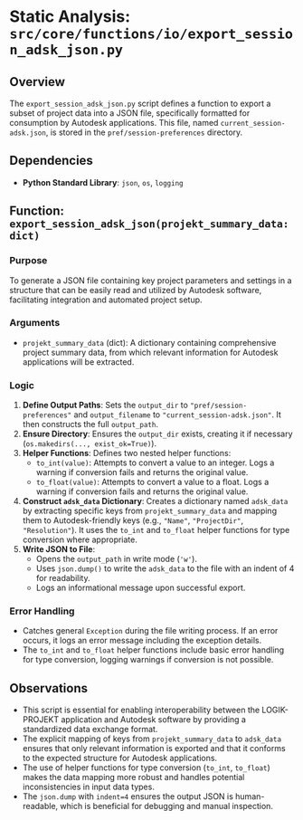 # Static Analysis: `src/core/functions/io/export_session_adsk_json.py`

## Overview
The `export_session_adsk_json.py` script defines a function to export a subset of project data into a JSON file, specifically formatted for consumption by Autodesk applications. This file, named `current_session-adsk.json`, is stored in the `pref/session-preferences` directory.

## Dependencies
- **Python Standard Library**: `json`, `os`, `logging`

## Function: `export_session_adsk_json(projekt_summary_data: dict)`

### Purpose
To generate a JSON file containing key project parameters and settings in a structure that can be easily read and utilized by Autodesk software, facilitating integration and automated project setup.

### Arguments
- `projekt_summary_data` (dict): A dictionary containing comprehensive project summary data, from which relevant information for Autodesk applications will be extracted.

### Logic
1.  **Define Output Paths**: Sets the `output_dir` to `"pref/session-preferences"` and `output_filename` to `"current_session-adsk.json"`. It then constructs the full `output_path`.
2.  **Ensure Directory**: Ensures the `output_dir` exists, creating it if necessary (`os.makedirs(..., exist_ok=True)`).
3.  **Helper Functions**: Defines two nested helper functions:
    -   `to_int(value)`: Attempts to convert a value to an integer. Logs a warning if conversion fails and returns the original value.
    -   `to_float(value)`: Attempts to convert a value to a float. Logs a warning if conversion fails and returns the original value.
4.  **Construct `adsk_data` Dictionary**: Creates a dictionary named `adsk_data` by extracting specific keys from `projekt_summary_data` and mapping them to Autodesk-friendly keys (e.g., `"Name"`, `"ProjectDir"`, `"Resolution"`). It uses the `to_int` and `to_float` helper functions for type conversion where appropriate.
5.  **Write JSON to File**: 
    - Opens the `output_path` in write mode (`'w'`).
    - Uses `json.dump()` to write the `adsk_data` to the file with an indent of 4 for readability.
    - Logs an informational message upon successful export.

### Error Handling
- Catches general `Exception` during the file writing process. If an error occurs, it logs an error message including the exception details.
- The `to_int` and `to_float` helper functions include basic error handling for type conversion, logging warnings if conversion is not possible.

## Observations
- This script is essential for enabling interoperability between the LOGIK-PROJEKT application and Autodesk software by providing a standardized data exchange format.
- The explicit mapping of keys from `projekt_summary_data` to `adsk_data` ensures that only relevant information is exported and that it conforms to the expected structure for Autodesk applications.
- The use of helper functions for type conversion (`to_int`, `to_float`) makes the data mapping more robust and handles potential inconsistencies in input data types.
- The `json.dump` with `indent=4` ensures the output JSON is human-readable, which is beneficial for debugging and manual inspection.
